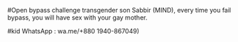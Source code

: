 #Open bypass challenge transgender son Sabbir (MIND), every time you fail bypass, you will have sex with your gay mother. 

#kid WhatsApp : wa.me/+880 1940-867049) 
